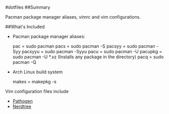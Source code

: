 #dotfiles
##Summary

Pacman package manager aliases, vimrc and vim configurations.

##What's Included
* Pacman package manager aliases:

	pac = sudo pacman
	pacs = sudo pacman -S
	pacsyy = sudo pacman -Syy
	pacsyyu = sudo pacman -Syyu
	pacu = sudo pacman -U
	pacupkg = sudo pacman -U *.xz (Installs any package in the directory)
	pacq = sudo pacman -Q
		
* Arch Linux build system

	makes = makepkg -s
	
Vim configuration files include
* [Pathogen](https://github.com/tpope/vim-pathogen)
* [Nerdtree](https://github.com/scrooloose/nerdtree)